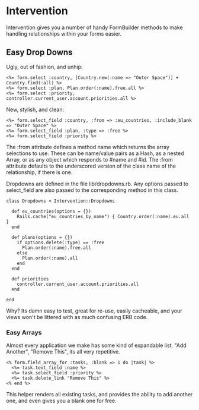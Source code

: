 # Intervention

Intervention gives you a number of handy FormBuilder methods to make handling relationships within your forms easier.

## Easy Drop Downs

Ugly, out of fashion, and unhip:

    <%= form.select :country, [Country.new(:name => "Outer Space")] + Country.find(:all) %>
    <%= form.select :plan, Plan.order(:name).free.all %>
    <%= form.select :priority, controller.current_user.account.priorities.all %>

New, stylish, and clean:

    <%= form.select_field :country, :from => :eu_countries, :include_blank => "Outer Space" %>
    <%= form.select_field :plan, :type => :free %>
    <%= form.select_field :priority %>

The :from attribute defines a method name which returns the array selections to use. These can be name/value pairs as a Hash, as a nested Array, or as any object which responds to #name and #id. The :from attribute defaults to the underscored version of the class name of the relationship, if there is one.

Dropdowns are defined in the file lib/dropdowns.rb. Any options passed to select_field are also passed to the corresponding method in this class.

    class Dropdowns < Intervention::Dropdowns

      def eu_countries(options = {})
        Rails.cache("eu_countries_by_name") { Country.order(:name).eu.all }
      end

      def plans(options = {})
        if options.delete(:type) == :free
          Plan.order(:name).free.all
        else
          Plan.order(:name).all
        end
      end

      def priorities
        controller.current_user.account.priorities.all
      end
  
    end

Why? Its damn easy to test, great for re-use, easily cacheable, and your views won't be littered with as much confusing ERB code.

### Easy Arrays

Almost every application we make has some kind of expandable list. "Add Another", "Remove This", its all very repetitive.

    <% form.field_array_for :tasks, :blank => 1 do |task| %>
      <%= task.text_field :name %>
      <%= task.select_field :priority %>
      <%= task.delete_link "Remove This" %>
    <% end %>

This helper renders all existing tasks, and provides the ability to add another one, and even gives you a blank one for free.
